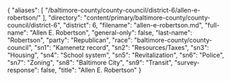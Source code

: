 {
  "aliases": [
    "/baltimore-county/county-council/district-6/allen-e-robertson/"
  ],
  "directory": "content/primary/baltimore-county/county-council/district-6",
  "district": 6,
  "filename": "allen-e-robertson.md",
  "full-name": "Allen E. Robertson",
  "general-only": false,
  "last-name": "Robertson",
  "party": "Republican",
  "race": "baltimore-county/county-council",
  "sn1": "Kamenetz record",
  "sn2": "Resources/Taxes",
  "sn3": "Housing",
  "sn4": "School system",
  "sn5": "Revitalization",
  "sn6": "Police",
  "sn7": "Zoning",
  "sn8": "Baltimore City",
  "sn9": "Transit",
  "survey-response": false,
  "title": "Allen E. Robertson"
}
